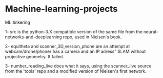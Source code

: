 # Machine-learning-projects
ML tinkering


1- src is the python-3.X compatible version of the same file from the neural-networks-and-deeplearning repo, used in Nielsen's book.

2- equitheta and scanner_3D_version_phone are an attempt at webcam/drone/phone/'has a camera and an IP adress" SLAM without projective geometry.
It failed.

3- number_reading_live does what it says, using the scanner_live source from the 'tools' repo and a modified version of Nielsen's first network.
